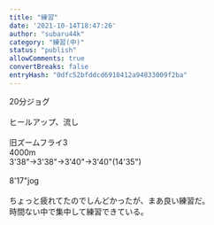 ```yaml
---
title: "練習"
date: '2021-10-14T18:47:26'
author: "subaru44k"
category: "練習(中)"
status: "publish"
allowComments: true
convertBreaks: false
entryHash: "0dfc52bfddcd6910412a94833009f2ba"
---
```

20分ジョグ<br>
<br>
ヒールアップ、流し<br>
<br>
旧ズームフライ3<br>
4000m<br>
3'38"→3'38"→3'40"→3'40"(14'35")<br>
<br>
8'17"jog<br>
<br>
ちょっと疲れてたのでしんどかったが、まあ良い練習だ。<br>
時間ない中で集中して練習できている。
